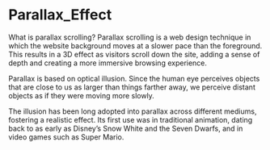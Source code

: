 # Parallax_Effect

What is parallax scrolling?
   Parallax scrolling is a web design technique in which the website
   background moves at a slower pace than the foreground. This results in a
   3D effect as visitors scroll down the site, adding a sense of depth and
   creating a more immersive browsing experience.
   
   Parallax is based on optical illusion. Since the human eye perceives
   objects that are close to us as larger than things farther away, we
   perceive distant objects as if they were moving more slowly.
  
   The illusion has been long adopted into parallax across different
   mediums, fostering a realistic effect. Its first use was in traditional
   animation, dating back to as early as Disney’s Snow White and the Seven
   Dwarfs, and in video games such as Super Mario.
